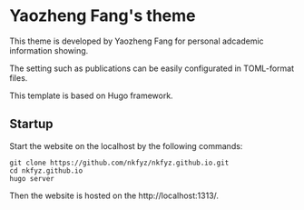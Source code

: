 # Yaozheng Fang's theme


This theme is developed by Yaozheng Fang for personal adcademic information showing.

The setting such as publications can be easily configurated in TOML-format files.

This template is based on Hugo framework.

## Startup

Start the website on the localhost by the following commands:

```
git clone https://github.com/nkfyz/nkfyz.github.io.git
cd nkfyz.github.io
hugo server
```

Then the website is hosted on the http://localhost:1313/.